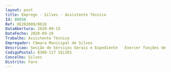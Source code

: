 ```yaml
--- 
layout: post
title: Emprego - Silves - Assistente Técnico
Id: 80050
Ref: OE202009/0618
DataAbertura: 2020-09-15
DataFecho: 2020-09-28
Trabalho: Assistente Técnico
Empregador: Câmara Municipal de Silves
Descricao: Secção de Serviços Gerais e Expediente   Exercer funções de natureza executiva, de aplicação de métodos e processos com base em diretivas definidas instruções gerais de grau médio complexidade na área de atuação comum e instrumentais e nos vários domínios de atuação dos órgãos e serviços, requerendo conhecimentos técnicos, teóricos e práticos obtidos através de adequado curso de ensino secundário ou equivalente, incumbindo lhe nomeadamente  a) Assegurar o apoio administrativo e de secretariado aos Órgãos Municipais, nomeadamente às reuniões de Câmara, transcrever as mesmas na elaboração das minutas e atas, bem como proceder à sua publicitação no site da Câmara Municipal  b) Promover o encaminhamento dos processos após as deliberações pelo o órgão executivo para os serviços responsáveis  c) Assegurar o expediente geral designadamente receção, classificação, distribuição, expedição e arquivo de correspondência e de outros documentos  d) Registar e arquivar aviso, editais, anúncios, posturas, regulamentos e protocolos  e) Assegurar todas as tarefas concernentes ao oficial público do Município (tratamento de todo o procedimento necessários para a realização de contratos e escrituras referentes ao Município)  eSecção de Contraordenações   Desenvolver funções que se enquadram em diretivas gerais dos dirigentes e chefias, assegurar a realização das tarefas administrativas, de organização e instrução dos processos contraordenação.
CodigoPostal: 8300-117 SILVES
Concelho: Silves
Distrito: Faro
--- 
```

